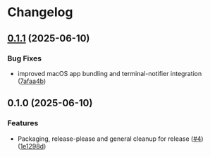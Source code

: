 # Changelog

## [0.1.1](https://github.com/maniatisni/mindful-touch/compare/v0.1.0...v0.1.1) (2025-06-10)


### Bug Fixes

* improved macOS app bundling and terminal-notifier integration ([7afaa4b](https://github.com/maniatisni/mindful-touch/commit/7afaa4b1458b3e630850f374c8c91edf51d61281))

## 0.1.0 (2025-06-10)


### Features

* Packaging, release-please and general cleanup for release ([#4](https://github.com/maniatisni/mindful-touch/issues/4)) ([1e1298d](https://github.com/maniatisni/mindful-touch/commit/1e1298ded42c2372546804267a599d365758d9d6))
